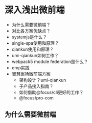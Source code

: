 # 深入浅出微前端

- 为什么需要微前端？
- 对比各方案优缺点？
- systemjs是什么？
- single-spa使用和原理？
- qiankun使用和原理？
- umi-qiankun如何工作？
- webpack5 module federation是什么？
- emp实践
- 智慧案场微前端方案
  - 架构设计？umi-qiankun
  - 子产品接入指南？
  - 如何借助@focus/cli更好的工作？
  - @focus/pro-com

## 为什么需要微前端


